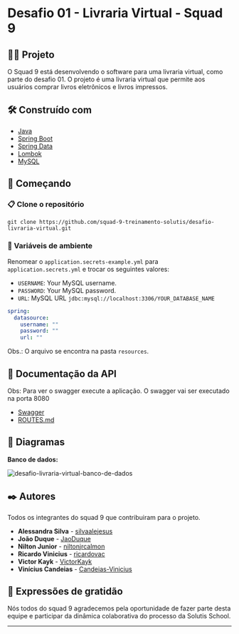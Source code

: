 # Desafio 01 - Livraria Virtual - Squad 9

## 👨‍💻 Projeto

O Squad 9 está desenvolvendo o software para uma livraria virtual, como parte do desafio 01. O projeto é uma livraria
virtual que permite aos usuários comprar livros eletrônicos e livros impressos.

## 🛠️ Construído com

- [Java](https://www.oracle.com/java/technologies/javase/jdk20-archive-downloads.html)
- [Spring Boot](https://spring.io/)
- [Spring Data](https://spring.io/projects/spring-data-jpa)
- [Lombok](https://projectlombok.org/)
- [MySQL](https://www.mysql.com/)

## 🚀 Começando

### 📋 Clone o repositório

```
git clone https://github.com/squad-9-treinamento-solutis/desafio-livraria-virtual.git
```

### 🔑 Variáveis de ambiente

Renomear o ```application.secrets-example.yml``` para ```application.secrets.yml``` e trocar os seguintes valores:

- `USERNAME`: Your MySQL username.
- `PASSWORD`: Your MySQL password.
- `URL`: MySQL URL  ```jdbc:mysql://localhost:3306/YOUR_DATABASE_NAME```

```yml
spring:
  datasource:
    username: ""
    password: ""
    url: ""
```

Obs.: O arquivo se encontra na pasta ```resources```.

## 📕 Documentação da API
Obs: Para ver o swagger execute a aplicação. O swagger vai ser executado na porta 8080
- [Swagger](http://localhost:8080/swagger-ui/index.html)
- [ROUTES.md](./ROUTES.md)

## 📝 Diagramas

**Banco de dados:**

![desafio-livraria-virtual-banco-de-dados](https://github.com/squad-9-treinamento-solutis/desafio-livraria-virtual/assets/76819323/292ab6ec-66df-48d8-942e-2197c6a53676)

## ✒️ Autores

Todos os integrantes do squad 9 que contribuiram para o projeto.

- **Alessandra Silva** - [silvaalejesus](https://github.com/silvaalejesus)
- **João Duque** - [JaoDuque](https://github.com/JaoDuque)
- **Nilton Junior** - [niltonjrcalmon](https://github.com/niltonjrcalmon)
- **Ricardo Vinicius** - [ricardovac](https://github.com/ricardovac)
- **Victor Kayk** - [VictorKayk](https://github.com/VictorKayk)
- **Vinícius Candeias** - [Candeias-Vinicius](https://github.com/Candeias-Vinicius)

## 🎁 Expressões de gratidão

Nós todos do squad 9 agradecemos pela oportunidade de fazer parte desta equipe e participar da dinâmica colaborativa do
processo da Solutis School.

---
